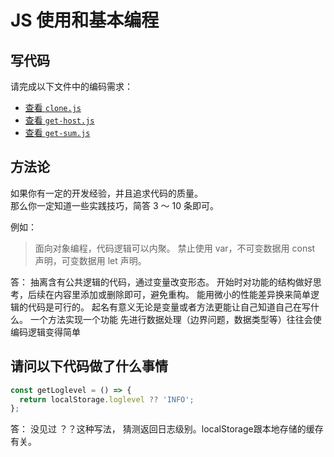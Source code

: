 # JS 使用和基本编程

## 写代码

请完成以下文件中的编码需求：

- [查看 `clone.js`](./clone.js)
- [查看 `get-host.js`](./get-host.js)
- [查看 `get-sum.js`](./get-sum.js)

## 方法论

如果你有一定的开发经验，并且追求代码的质量。  
那么你一定知道一些实践技巧，简答 3 ～ 10 条即可。

例如：

> 面向对象编程，代码逻辑可以内聚。
> 禁止使用 var，不可变数据用 const 声明，可变数据用 let 声明。

答：
  抽离含有公共逻辑的代码，通过变量改变形态。
  开始时对功能的结构做好思考，后续在内容里添加或删除即可，避免重构。
  能用微小的性能差异换来简单逻辑的代码是可行的。
  起名有意义无论是变量或者方法更能让自己知道自己在写什么。
  一个方法实现一个功能
  先进行数据处理（边界问题，数据类型等）往往会使编码逻辑变得简单
## 请问以下代码做了什么事情

```js
const getLoglevel = () => {
  return localStorage.loglevel ?? 'INFO';
};
```

答： 没见过 ？？这种写法， 猜测返回日志级别。localStorage跟本地存储的缓存有关。
